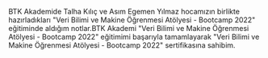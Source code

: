 BTK Akademide Talha Kılıç ve Asım Egemen Yılmaz hocamızın birlikte hazırladıkları "Veri Bilimi ve Makine Öğrenmesi Atölyesi - Bootcamp 2022" eğitiminde aldığım notlar.BTK Akademi "Veri Bilimi ve Makine Öğrenmesi Atölyesi - Bootcamp 2022" eğitimimi başarıyla tamamlayarak "Veri Bilimi ve Makine Öğrenmesi Atölyesi - Bootcamp 2022" sertifikasına sahibim.
